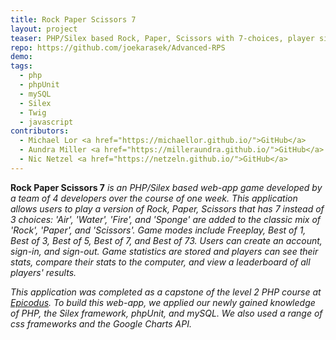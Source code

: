 ```yaml
---
title: Rock Paper Scissors 7
layout: project
teaser: PHP/Silex based Rock, Paper, Scissors with 7-choices, player sign-in, statistics and leaderboard.
repo: https://github.com/joekarasek/Advanced-RPS
demo:
tags:
  - php
  - phpUnit
  - mySQL
  - Silex
  - Twig
  - javascript
contributors:
  - Michael Lor <a href="https://michaellor.github.io/">GitHub</a>
  - Aundra Miller <a href="https://milleraundra.github.io/">GitHub</a>
  - Nic Netzel <a href="https://netzeln.github.io/">GitHub</a>
---
```

**Rock Paper Scissors 7** _is an PHP/Silex based web-app game developed by a team of 4 developers over the course of one week. This application allows users to play a version of Rock, Paper, Scissors that has 7 instead of 3 choices: 'Air', 'Water', 'Fire', and 'Sponge' are added to the classic mix of 'Rock', 'Paper', and 'Scissors'. Game modes include Freeplay, Best of 1, Best of 3, Best of 5, Best of 7, and Best of 73. Users can create an account, sign-in, and sign-out. Game statistics are stored and players can see their stats, compare their stats to the computer, and view a leaderboard of all players' results._

_This application was completed as a capstone of the level 2 PHP course at [Epicodus](http://www.epicodus.com/). To build this web-app, we applied our newly gained knowledge of PHP, the Silex framework, phpUnit, and mySQL. We also used a range of css frameworks and the Google Charts API._

